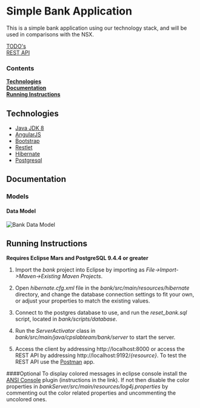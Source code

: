 # Simple Bank Application 

This is a simple bank application using our technology stack, and will be used in comparisons with the NSX.

[TODO's](TODO.md)  
[REST API](server-resources.md)

### Contents
[**Technologies**](#technologies)  
[**Documentation**](#documentation)  
[**Running Instructions**](#running-instructions)

## Technologies

* [Java JDK 8]
* [AngularJS]
* [Bootstrap]
* [Restlet]
* [Hibernate]
* [Postgresql]

## Documentation

### Models

#### Data Model

![Bank Data Model][DataModel]

## Running Instructions

**Requires Eclipse Mars and PostgreSQL 9.4.4 or greater**

1. Import the *bank* project into Eclipse by importing as *File->Import->Maven->Existing Maven Projects*. 

2. Open *hibernate.cfg.xml* file in the *bank/src/main/resources/hibernate* directory, and change the database connection settings to fit your own, or adjust your properties to match the existing values. 

3. Connect to the postgres database to use, and run the *reset_bank.sql* script, located in *bank/scripts/database*. 

4. Run the *ServerActivator* class in *bank/src/main/java/cpslabteam/bank/server* to start the server. 

5. Access the client by addressing http://localhost:8000 or access the REST API by addressing http://localhost:9192/*{resource}*. To test the REST API use the [Postman] app.

####Optional
To display colored messages in eclipse console install the [ANSI Console] plugin (instructions in the link). If not then disable the color properties in *bankServer/src/main/resources/log4j.properties* by commenting out the color related properties and uncommenting the uncolored ones.

[//]: # (link variables)

   [Java JDK 8]: <http://www.oracle.com/technetwork/java/javase/downloads/jdk8-downloads-2133151.html>
   [AngularJS]: <http://angularjs.org>
   [Bootstrap]: <http://getbootstrap.com/>
   [Restlet]: <https://restlet.com/>
   [Postgresql]: <http://www.postgresql.org/>
   [Hibernate]: <http://hibernate.org/>
   [DataModel]: <https://github.com/cpslabteam/bank/blob/master/docs/models/BankDataModel.png>
   [Postman]: <https://www.getpostman.com>
   [ANSI Console]: <http://mihai-nita.net/2013/06/03/eclipse-plugin-ansi-in-console/>
